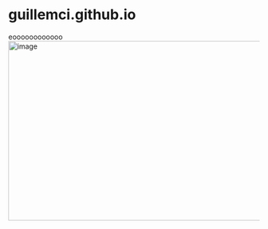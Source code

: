 # guillemci.github.io
eoooooooooooo
<img width="640" height="360" alt="image" src="https://github.com/user-attachments/assets/fdeba8df-24af-4390-88e9-063ecce65322" />

